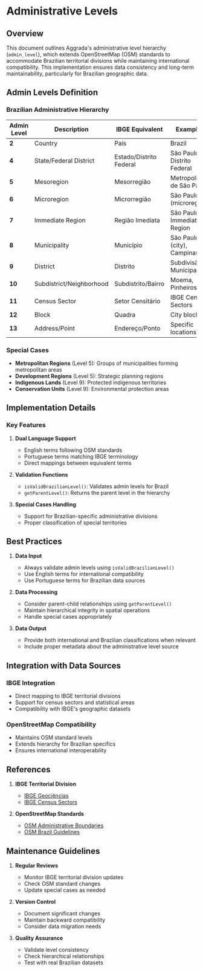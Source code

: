 # Administrative Levels

## Overview

This document outlines Aggrada's administrative level hierarchy (`admin_level`), which extends OpenStreetMap (OSM) standards to accommodate Brazilian territorial divisions while maintaining international compatibility. This implementation ensures data consistency and long-term maintainability, particularly for Brazilian geographic data.

## Admin Levels Definition

### Brazilian Administrative Hierarchy

| **Admin Level** | **Description**          | **IBGE Equivalent**     | **Examples**                |
| --------------- | ------------------------ | ----------------------- | --------------------------- |
| **2**           | Country                  | País                    | Brazil                      |
| **4**           | State/Federal District   | Estado/Distrito Federal | São Paulo, Distrito Federal |
| **5**           | Mesoregion               | Mesorregião             | Metropolitana de São Paulo  |
| **6**           | Microregion              | Microrregião            | São Paulo (microregion)     |
| **7**           | Immediate Region         | Região Imediata         | São Paulo Immediate Region  |
| **8**           | Municipality             | Município               | São Paulo (city), Campinas  |
| **9**           | District                 | Distrito                | Subdivisão Municipal        |
| **10**          | Subdistrict/Neighborhood | Subdistrito/Bairro      | Moema, Pinheiros            |
| **11**          | Census Sector            | Setor Censitário        | IBGE Census Sectors         |
| **12**          | Block                    | Quadra                  | City blocks                 |
| **13**          | Address/Point            | Endereço/Ponto          | Specific locations          |

### Special Cases

- **Metropolitan Regions** (Level 5): Groups of municipalities forming metropolitan areas
- **Development Regions** (Level 5): Strategic planning regions
- **Indigenous Lands** (Level 9): Protected indigenous territories
- **Conservation Units** (Level 9): Environmental protection areas

## Implementation Details

### Key Features

1. **Dual Language Support**

   - English terms following OSM standards
   - Portuguese terms matching IBGE terminology
   - Direct mappings between equivalent terms

2. **Validation Functions**

   - `isValidBrazilianLevel()`: Validates admin levels for Brazil
   - `getParentLevel()`: Returns the parent level in the hierarchy

3. **Special Cases Handling**
   - Support for Brazilian-specific administrative divisions
   - Proper classification of special territories

## Best Practices

1. **Data Input**

   - Always validate admin levels using `isValidBrazilianLevel()`
   - Use English terms for international compatibility
   - Use Portuguese terms for Brazilian data sources

2. **Data Processing**

   - Consider parent-child relationships using `getParentLevel()`
   - Maintain hierarchical integrity in spatial operations
   - Handle special cases appropriately

3. **Data Output**
   - Provide both international and Brazilian classifications when relevant
   - Include proper metadata about the administrative level source

## Integration with Data Sources

### IBGE Integration

- Direct mapping to IBGE territorial divisions
- Support for census sectors and statistical areas
- Compatibility with IBGE's geographic datasets

### OpenStreetMap Compatibility

- Maintains OSM standard levels
- Extends hierarchy for Brazilian specifics
- Ensures international interoperability

## References

1. **IBGE Territorial Division**

   - [IBGE Geociências](https://www.ibge.gov.br/geociencias/organizacao-do-territorio/divisao-regional)
   - [IBGE Census Sectors](https://www.ibge.gov.br/geociencias/organizacao-do-territorio/malhas-territoriais/15774-malhas.html)

2. **OpenStreetMap Standards**
   - [OSM Administrative Boundaries](https://wiki.openstreetmap.org/wiki/Tag:boundary%3Dadministrative)
   - [OSM Brazil Guidelines](https://wiki.openstreetmap.org/wiki/Brazil)

## Maintenance Guidelines

1. **Regular Reviews**

   - Monitor IBGE territorial division updates
   - Check OSM standard changes
   - Update special cases as needed

2. **Version Control**

   - Document significant changes
   - Maintain backward compatibility
   - Consider data migration needs

3. **Quality Assurance**
   - Validate level consistency
   - Check hierarchical relationships
   - Test with real Brazilian datasets
